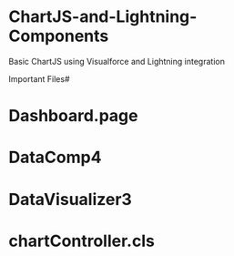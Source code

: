 # ChartJS-and-Lightning-Components
Basic ChartJS using Visualforce and Lightning integration 


Important Files#
# Dashboard.page
# DataComp4
# DataVisualizer3
# chartController.cls
